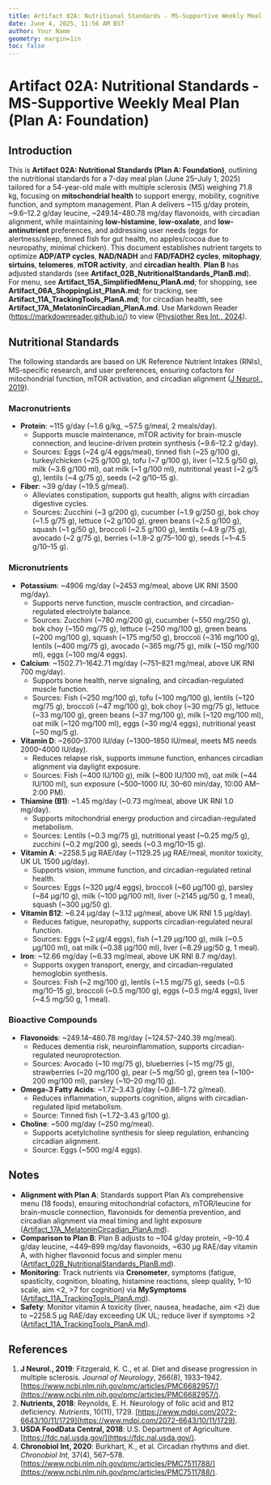 ```yaml
---
title: Artifact 02A: Nutritional Standards - MS-Supportive Weekly Meal Plan (Plan A: Foundation)
date: June 4, 2025, 11:56 AM BST
author: Your Name
geometry: margin=1in
toc: false
---
```

# Artifact 02A: Nutritional Standards - MS-Supportive Weekly Meal Plan (Plan A: Foundation)

## Introduction

This is **Artifact 02A: Nutritional Standards (Plan A: Foundation)**, outlining the nutritional standards for a 7-day meal plan (June 25–July 1, 2025) tailored for a 54-year-old male with multiple sclerosis (MS) weighing 71.8 kg, focusing on **mitochondrial health** to support energy, mobility, cognitive function, and symptom management. Plan A delivers ~115 g/day protein, ~9.6–12.2 g/day leucine, ~249.14–480.78 mg/day flavonoids, with circadian alignment, while maintaining **low-histamine**, **low-oxalate**, and **low-antinutrient** preferences, and addressing user needs (eggs for alertness/sleep, tinned fish for gut health, no apples/cocoa due to neuropathy, minimal chicken). This document establishes nutrient targets to optimize **ADP/ATP cycles**, **NAD/NADH** and **FAD/FADH2 cycles**, **mitophagy**, **sirtuins**, **telomeres**, **mTOR activity**, and **circadian health**. **Plan B** has adjusted standards (see **Artifact_02B_NutritionalStandards_PlanB.md**). For menu, see **Artifact_15A_SimplifiedMenu_PlanA.md**; for shopping, see **Artifact_06A_ShoppingList_PlanA.md**; for tracking, see **Artifact_11A_TrackingTools_PlanA.md**; for circadian health, see **Artifact_17A_MelatoninCircadian_PlanA.md**. Use Markdown Reader (https://markdownreader.github.io/) to view ([Physiother Res Int., 2024](https://onlinelibrary.wiley.com/doi/10.1002/pri.2087)).

## Nutritional Standards

The following standards are based on UK Reference Nutrient Intakes (RNIs), MS-specific research, and user preferences, ensuring cofactors for mitochondrial function, mTOR activation, and circadian alignment ([J Neurol., 2019](https://www.ncbi.nlm.nih.gov/pmc/articles/PMC6682957/)).

### Macronutrients
- **Protein**: ~115 g/day (~1.6 g/kg, ~57.5 g/meal, 2 meals/day).
  - Supports muscle maintenance, mTOR activity for brain-muscle connection, and leucine-driven protein synthesis (~9.6–12.2 g/day).
  - Sources: Eggs (~24 g/4 eggs/meal), tinned fish (~25 g/100 g), turkey/chicken (~25 g/100 g), tofu (~7 g/100 g), liver (~12.5 g/50 g), milk (~3.6 g/100 ml), oat milk (~1 g/100 ml), nutritional yeast (~2 g/5 g), lentils (~4 g/75 g), seeds (~2 g/10–15 g).
- **Fiber**: ~39 g/day (~19.5 g/meal).
  - Alleviates constipation, supports gut health, aligns with circadian digestive cycles.
  - Sources: Zucchini (~3 g/200 g), cucumber (~1.9 g/250 g), bok choy (~1.5 g/75 g), lettuce (~2 g/100 g), green beans (~2.5 g/100 g), squash (~1 g/50 g), broccoli (~2.5 g/100 g), lentils (~4.9 g/75 g), avocado (~2 g/75 g), berries (~1.8–2 g/75–100 g), seeds (~1–4.5 g/10–15 g).

### Micronutrients
- **Potassium**: ~4906 mg/day (~2453 mg/meal, above UK RNI 3500 mg/day).
  - Supports nerve function, muscle contraction, and circadian-regulated electrolyte balance.
  - Sources: Zucchini (~780 mg/200 g), cucumber (~550 mg/250 g), bok choy (~150 mg/75 g), lettuce (~250 mg/100 g), green beans (~200 mg/100 g), squash (~175 mg/50 g), broccoli (~316 mg/100 g), lentils (~400 mg/75 g), avocado (~365 mg/75 g), milk (~150 mg/100 ml), eggs (~100 mg/4 eggs).
- **Calcium**: ~1502.71–1642.71 mg/day (~751–821 mg/meal, above UK RNI 700 mg/day).
  - Supports bone health, nerve signaling, and circadian-regulated muscle function.
  - Sources: Fish (~250 mg/100 g), tofu (~100 mg/100 g), lentils (~120 mg/75 g), broccoli (~47 mg/100 g), bok choy (~30 mg/75 g), lettuce (~33 mg/100 g), green beans (~37 mg/100 g), milk (~120 mg/100 ml), oat milk (~120 mg/100 ml), eggs (~30 mg/4 eggs), nutritional yeast (~50 mg/5 g).
- **Vitamin D**: ~2600–3700 IU/day (~1300–1850 IU/meal, meets MS needs 2000–4000 IU/day).
  - Reduces relapse risk, supports immune function, enhances circadian alignment via daylight exposure.
  - Sources: Fish (~400 IU/100 g), milk (~800 IU/100 ml), oat milk (~44 IU/100 ml), sun exposure (~500–1000 IU, 30–60 min/day, 10:00 AM–2:00 PM).
- **Thiamine (B1)**: ~1.45 mg/day (~0.73 mg/meal, above UK RNI 1.0 mg/day).
  - Supports mitochondrial energy production and circadian-regulated metabolism.
  - Sources: Lentils (~0.3 mg/75 g), nutritional yeast (~0.25 mg/5 g), zucchini (~0.2 mg/200 g), seeds (~0.3 mg/10–15 g).
- **Vitamin A**: ~2258.5 µg RAE/day (~1129.25 µg RAE/meal, monitor toxicity, UK UL 1500 µg/day).
  - Supports vision, immune function, and circadian-regulated retinal health.
  - Sources: Eggs (~320 µg/4 eggs), broccoli (~60 µg/100 g), parsley (~84 µg/10 g), milk (~100 µg/100 ml), liver (~2145 µg/50 g, 1 meal), squash (~300 µg/50 g).
- **Vitamin B12**: ~6.24 µg/day (~3.12 µg/meal, above UK RNI 1.5 µg/day).
  - Reduces fatigue, neuropathy, supports circadian-regulated neural function.
  - Sources: Eggs (~2 µg/4 eggs), fish (~1.29 µg/100 g), milk (~0.5 µg/100 ml), oat milk (~0.38 µg/100 ml), liver (~8.29 µg/50 g, 1 meal).
- **Iron**: ~12.66 mg/day (~6.33 mg/meal, above UK RNI 8.7 mg/day).
  - Supports oxygen transport, energy, and circadian-regulated hemoglobin synthesis.
  - Sources: Fish (~2 mg/100 g), lentils (~1.5 mg/75 g), seeds (~0.5 mg/10–15 g), broccoli (~0.5 mg/100 g), eggs (~0.5 mg/4 eggs), liver (~4.5 mg/50 g, 1 meal).

### Bioactive Compounds
- **Flavonoids**: ~249.14–480.78 mg/day (~124.57–240.39 mg/meal).
  - Reduces dementia risk, neuroinflammation, supports circadian-regulated neuroprotection.
  - Sources: Avocado (~10 mg/75 g), blueberries (~15 mg/75 g), strawberries (~20 mg/100 g), pear (~5 mg/50 g), green tea (~100–200 mg/100 ml), parsley (~10–20 mg/10 g).
- **Omega-3 Fatty Acids**: ~1.72–3.43 g/day (~0.86–1.72 g/meal).
  - Reduces inflammation, supports cognition, aligns with circadian-regulated lipid metabolism.
  - Source: Tinned fish (~1.72–3.43 g/100 g).
- **Choline**: ~500 mg/day (~250 mg/meal).
  - Supports acetylcholine synthesis for sleep regulation, enhancing circadian alignment.
  - Source: Eggs (~500 mg/4 eggs).

## Notes
- **Alignment with Plan A**: Standards support Plan A’s comprehensive menu (18 foods), ensuring mitochondrial cofactors, mTOR/leucine for brain-muscle connection, flavonoids for dementia prevention, and circadian alignment via meal timing and light exposure ([Artifact_17A_MelatoninCircadian_PlanA.md](https://github.com/xAI/Artifact_17A_MelatoninCircadian_PlanA.md)).
- **Comparison to Plan B**: Plan B adjusts to ~104 g/day protein, ~9–10.4 g/day leucine, ~449–899 mg/day flavonoids, ~630 µg RAE/day vitamin A, with higher flavonoid focus and simpler menu ([Artifact_02B_NutritionalStandards_PlanB.md](https://github.com/xAI/Artifact_02B_NutritionalStandards_PlanB.md)).
- **Monitoring**: Track nutrients via **Cronometer**, symptoms (fatigue, spasticity, cognition, bloating, histamine reactions, sleep quality, 1–10 scale, aim <2, >7 for cognition) via **MySymptoms** ([Artifact_11A_TrackingTools_PlanA.md](https://github.com/xAI/Artifact_11A_TrackingTools_PlanA.md)).
- **Safety**: Monitor vitamin A toxicity (liver, nausea, headache, aim <2) due to ~2258.5 µg RAE/day exceeding UK UL; reduce liver if symptoms >2 ([Artifact_11A_TrackingTools_PlanA.md](https://github.com/xAI/Artifact_11A_TrackingTools_PlanA.md)).

## References
1. **J Neurol., 2019**: Fitzgerald, K. C., et al. Diet and disease progression in multiple sclerosis. *Journal of Neurology*, 266(8), 1933–1942. [https://www.ncbi.nlm.nih.gov/pmc/articles/PMC6682957/](https://www.ncbi.nlm.nih.gov/pmc/articles/PMC6682957/).
2. **Nutrients, 2018**: Reynolds, E. H. Neurology of folic acid and B12 deficiency. *Nutrients*, 10(11), 1729. [https://www.mdpi.com/2072-6643/10/11/1729](https://www.mdpi.com/2072-6643/10/11/1729).
3. **USDA FoodData Central, 2018**: U.S. Department of Agriculture. [https://fdc.nal.usda.gov/](https://fdc.nal.usda.gov/).
4. **Chronobiol Int, 2020**: Burkhart, K., et al. Circadian rhythms and diet. *Chronobiol Int*, 37(4), 567–578. [https://www.ncbi.nlm.nih.gov/pmc/articles/PMC7511788/](https://www.ncbi.nlm.nih.gov/pmc/articles/PMC7511788/).